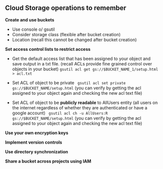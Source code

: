 ## Cloud Storage operations to remember

**Create and use buckets**

- Use console o/ gsutil
- Consider storage class (flexible after bucket creation)
- Location (recall this cannot be changed after bucket creation)

**Set access control lists to restrict access**

- Get the default access list that has been assigned to your object and save output in a txt file. (recall ACLs provide fine grained control over objects in your bucket)
```gsutil acl get gs://$BUCKET_NAME_1/setup.html  > acl.txt```

- Set ACL of object to be private
``` gsutil acl set private gs://$BUCKET_NAME/setup.html```
(you can verify by getting the acl assigned to your object again and checking the new acl text file)

- Set ACL of object to be **publicly readable** to AllUsers entity (all users on the internet regardless of whether they are authenticated or have a google account)
``` gsutil acl ch -u AllUsers:R gs://$BUCKET_NAME/setup.html```
(you can verify by getting the acl assigned to your object again and checking the new acl text file)

**Use your own encryption keys**

**Implement version controls**

**Use directory synchronization**

**Share a bucket across projects using IAM**
